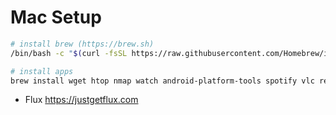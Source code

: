 # Mac Setup

```bash
# install brew (https://brew.sh)
/bin/bash -c "$(curl -fsSL https://raw.githubusercontent.com/Homebrew/install/HEAD/install.sh)"

# install apps
brew install wget htop nmap watch android-platform-tools spotify vlc rectangle iterm2 zed obsidian uv stats zoom chatgpt bitwarden cyberduck tailscale zoom balenaetcher 
```

- Flux https://justgetflux.com
